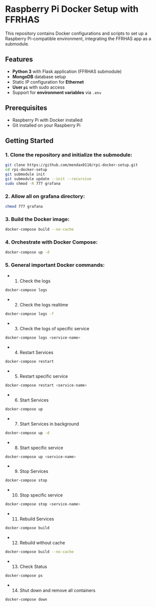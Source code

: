 # Raspberry Pi Docker Setup with FFRHAS

This repository contains Docker configurations and scripts to set up a Raspberry Pi-compatible environment, integrating the FFRHAS app as a submodule.

## Features
- **Python 3** with Flask application (FFRHAS submodule)
- **MongoDB** database setup
- Static IP configuration for **Ethernet**
- **User `pi`** with sudo access
- Support for **environment variables** via `.env`

## Prerequisites
- Raspberry Pi with Docker installed
- Git installed on your Raspberry Pi

## Getting Started

### 1. Clone the repository and initialize the submodule:

```bash
git clone https://github.com/mendax0110/rpi-docker-setup.git
cd rpi-docker-setup
git submodule init
git submodule update --init --recursive
sudo chmod -R 777 grafana
```

### 2. Allow all on grafana directory:

```bash
chmod 777 grafana
```

### 3.  Build the Docker image:

```bash
docker-compose build --no-cache
```

### 4. Orchestrate with Docker Compose:

```bash
docker-compose up -d
```

### 5. General important Docker commands:

- 1. Check the logs
```bash
docker-compose logs
```

- 2. Check the logs realtime
```bash
docker-compose logs -f
```

- 3. Check the logs of specific service
```bash
docker-compose logs <service-name>
```

- 4. Restart Services
```bash
docker-compose restart
```

- 5. Restart specific service
```bash
docker-compose restart <service-name>
```

- 6. Start Services
```bash
docker-compose up
```

- 7. Start Services in background
```bash
docker-compose up -d
```

- 8. Start specific service
```bash
docker-compose up <service-name>
```

- 9. Stop Services
```bash
docker-compose stop
```

- 10. Stop specific service
```bash
docker-compose stop <service-name>
```

- 11. Rebuild Services
```bash
docker-compose build
```

- 12. Rebuild without cache
```bash
docker-compose build --no-cache
```

- 13. Check Status
```bash
docker-compose ps
```

- 14. Shut down and remove all containers
```bash
docker-compose down
```
